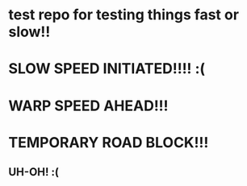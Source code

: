 # test repo for testing things fast or slow!!
# SLOW SPEED INITIATED!!!! :(
# WARP SPEED AHEAD!!!
# TEMPORARY ROAD BLOCK!!!
## UH-OH! :(
